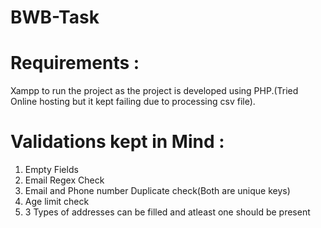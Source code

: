 # BWB-Task
 
# Requirements :
Xampp to run the project as the project is developed using PHP.(Tried Online hosting but it kept failing due to processing csv file).

# Validations kept in Mind :
1. Empty Fields 
2. Email Regex Check
3. Email and Phone number Duplicate check(Both are unique keys)
4. Age limit check
5. 3 Types of addresses can be filled and atleast one should be present



